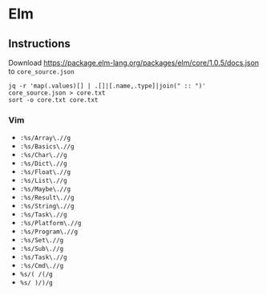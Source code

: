 # Elm

## Instructions

Download <https://package.elm-lang.org/packages/elm/core/1.0.5/docs.json> to `core_source.json`

```shell
jq -r 'map(.values)[] | .[]|[.name,.type]|join(" :: ")' core_source.json > core.txt
sort -o core.txt core.txt
```

### Vim

- `:%s/Array\.//g`
- `:%s/Basics\.//g`
- `:%s/Char\.//g`
- `:%s/Dict\.//g`
- `:%s/Float\.//g`
- `:%s/List\.//g`
- `:%s/Maybe\.//g`
- `:%s/Result\.//g`
- `:%s/String\.//g`
- `:%s/Task\.//g`
- `:%s/Platform\.//g`
- `:%s/Program\.//g`
- `:%s/Set\.//g`
- `:%s/Sub\.//g`
- `:%s/Task\.//g`
- `:%s/Cmd\.//g`
- `%s/( /(/g`
- `%s/ )/)/g`
